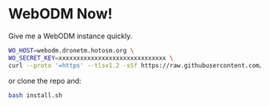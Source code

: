 # WebODM Now!

Give me a WebODM instance quickly.

```bash
WO_HOST=webodm.dronetm.hotosm.org \
WO_SECRET_KEY=xxxxxxxxxxxxxxxxxxxxxxxxxxxxxx \
curl --proto '=https' --tlsv1.2 -sSf https://raw.githubusercontent.com/hotosm/drone-tm/refs/heads/dev/contrib/webodm/install.sh | bash
```

or clone the repo and:

```bash
bash install.sh
```
